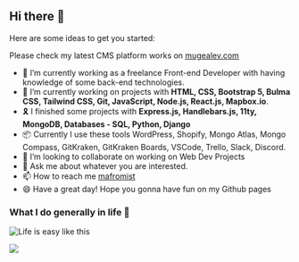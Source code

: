 ## Hi there 👋

Here are some ideas to get you started:

Please check my latest CMS platform works on <a href="https://mugealev.com">mugealev.com</a>


- 🔭  I’m currently working as a freelance Front-end Developer with having knowledge of some back-end technologies.
- 🌱  I’m currently working on projects with **HTML, CSS, Bootstrap 5, Bulma CSS, Tailwind CSS, Git, JavaScript, Node.js, React.js, Mapbox.io**.
- 🎗  I finished some projects with **Express.js, Handlebars.js, 11ty, MongoDB, Databases - SQL, Python, Django**
- :package: Currently I use these tools WordPress, Shopify, Mongo Atlas, Mongo Compass, GitKraken, GitKraken Boards, VSCode, Trello, Slack, Discord.
- 👯  I’m looking to collaborate on working on Web Dev Projects
- 💬  Ask me about whatever you are interested.
- 📫  How to reach me [mafromist](https://twitter.com/mafromist)
- 😄  Have a great day! Hope you gonna have fun on my Github pages

### What I do generally in life :pill:

![Life is easy like this](https://media.giphy.com/media/4hnQDVKVARZ6w/giphy.gif)


<a href="https://github.com/mafromist/mafromist">
  <img align="center" src="https://github-readme-stats.vercel.app/api/top-langs/?username=mafromist&hide=java,html&title_color=ffffff&text_color=c9cacc&icon_color=2bbc8a&bg_color=1d1f21" />
</a>
